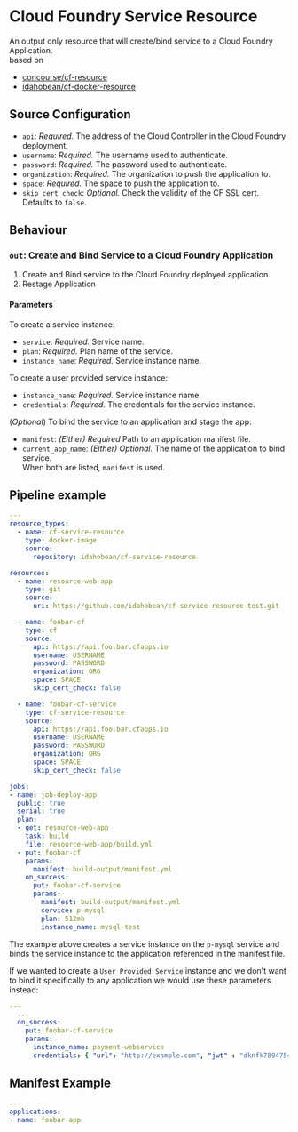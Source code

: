 # Cloud Foundry Service Resource

An output only resource that will create/bind service to a
Cloud Foundry Application.  
based on  
* [concourse/cf-resource](https://github.com/concourse/cf-resource)  
* [idahobean/cf-docker-resource](https://github.com/idahobean/cf-docker-resource)

## Source Configuration

* `api`: *Required.* The address of the Cloud Controller in the Cloud Foundry
  deployment.
* `username`: *Required.* The username used to authenticate.
* `password`: *Required.* The password used to authenticate.
* `organization`: *Required.* The organization to push the application to.
* `space`: *Required.* The space to push the application to.
* `skip_cert_check`: *Optional.* Check the validity of the CF SSL cert.
  Defaults to `false`.

## Behaviour

### `out`: Create and Bind Service to a Cloud Foundry Application

1. Create and Bind service to the Cloud Foundry deployed application.
2. Restage Application

#### Parameters

To create a service instance:
* `service`: *Required.* Service name.
* `plan`: *Required.* Plan name of the service.
* `instance_name`: *Required.* Service instance name.

To create a user provided service instance:
* `instance_name`: *Required.* Service instance name.
* `credentials`: *Required.* The credentials for the service instance.

(*Optional*) To bind the service to an application and stage the app:
* `manifest`: *(Either) Required* Path to an application manifest file.
* `current_app_name`: *(Either) Optional.* The name of the application to bind service.  
When both are listed, `manifest` is used.


## Pipeline example

```yaml
---
resource_types:
  - name: cf-service-resource
    type: docker-image
    source:
      repository: idahobean/cf-service-resource

resources:
  - name: resource-web-app
    type: git
    source:
      uri: https://github.com/idahobean/cf-service-resource-test.git

  - name: foobar-cf
    type: cf
    source:
      api: https://api.foo.bar.cfapps.io
      username: USERNAME
      password: PASSWORD
      organization: ORG
      space: SPACE
      skip_cert_check: false

  - name: foobar-cf-service
    type: cf-service-resource
    source:
      api: https://api.foo.bar.cfapps.io
      username: USERNAME
      password: PASSWORD
      organization: ORG
      space: SPACE
      skip_cert_check: false

jobs:
- name: job-deploy-app
  public: true
  serial: true
  plan:
  - get: resource-web-app
    task: build
    file: resource-web-app/build.yml
  - put: foobar-cf
    params:
      manifest: build-output/manifest.yml
    on_success:
      put: foobar-cf-service
      params:
        manifest: build-output/manifest.yml
        service: p-mysql
        plan: 512mb
        instance_name: mysql-test

```

The example above creates a service instance on the `p-mysql` service and binds the service instance to the application referenced in the manifest file.

If we wanted to create a `User Provided Service` instance and we don't want to bind it specifically to any application we would use these parameters instead:
```yaml
---
  ...
  on_success:
    put: foobar-cf-service
    params:      
      instance_name: payment-webservice
      credentials: { "url": "http://example.com", "jwt" : "dknfk7894754hf"}

```

## Manifest Example

```yaml
---
applications:
- name: foobar-app
```
